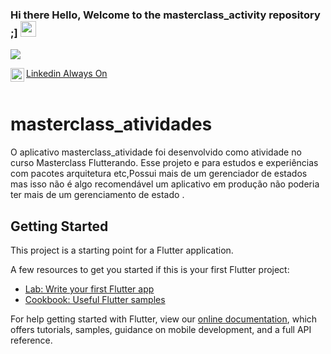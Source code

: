 ### Hi there Hello, Welcome to the masterclass_activity repository ;]  <img src="https://media.giphy.com/media/hvRJCLFzcasrR4ia7z/giphy.gif" width="25px">

![](https://visitor-badge.glitch.me/badge?page_id=correiarangel)

<a href="https://www.linkedin.com/in/marcos-fabiano-correia-rangel/">
  <img align="left" alt="Marcos Rangel' LinkedIN" width="22px" src="https://raw.githubusercontent.com/peterthehan/peterthehan/master/assets/linkedin.svg" /> Linkedin Always On 
</a>
<br><br>

# masterclass_atividades

O aplicativo masterclass_atividade foi desenvolvido como atividade no curso Masterclass Flutterando.
Esse projeto e para estudos e experiências com pacotes arquitetura etc,Possui mais de um gerenciador de estados mas isso não é algo recomendável um aplicativo em produção não poderia ter mais de um gerenciamento de estado . 
 

## Getting Started

This project is a starting point for a Flutter application.

A few resources to get you started if this is your first Flutter project:

- [Lab: Write your first Flutter app](https://flutter.dev/docs/get-started/codelab)
- [Cookbook: Useful Flutter samples](https://flutter.dev/docs/cookbook)

For help getting started with Flutter, view our
[online documentation](https://flutter.dev/docs), which offers tutorials,
samples, guidance on mobile development, and a full API reference.
